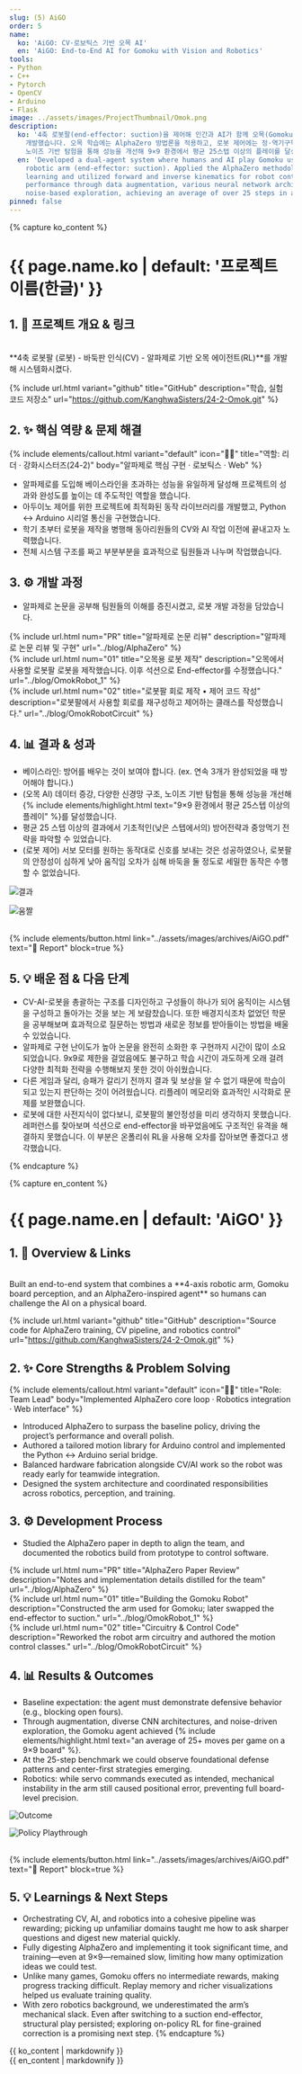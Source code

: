 ```yaml
---
slug: (5) AiGO
order: 5
name:
  ko: 'AiGO: CV·로보틱스 기반 오목 AI'
  en: 'AiGO: End-to-End AI for Gomoku with Vision and Robotics'
tools:
- Python
- C++
- Pytorch
- OpenCV
- Arduino
- Flask
image: ../assets/images/ProjectThumbnail/Omok.png
description:
  ko: '4축 로봇팔(end-effector: suction)을 제어해 인간과 AI가 함께 오목(Gomoku)을 플레이하는 듀얼 에이전트 시스템을
    개발했습니다. 오목 학습에는 AlphaZero 방법론을 적용하고, 로봇 제어에는 정·역기구학을 활용했습니다. 데이터 증강, 다양한 신경망 구조,
    노이즈 기반 탐험을 통해 성능을 개선해 9×9 환경에서 평균 25스텝 이상의 플레이를 달성했습니다.'
  en: 'Developed a dual-agent system where humans and AI play Gomoku using a 4-axis
    robotic arm (end-effector: suction). Applied the AlphaZero methodology for Gomoku
    learning and utilized forward and inverse kinematics for robot control. Enhanced
    performance through data augmentation, various neural network architectures, and
    noise-based exploration, achieving an average of over 25 steps in a 9x9 environment.'
pinned: false
---
```


{% capture ko_content %}
# {{ page.name.ko | default: '프로젝트 이름(한글)' }}

## 1. 🔗 프로젝트 개요 & 링크
<br>
**4축 로봇팔 (로봇) - 바둑판 인식(CV) - 알파제로 기반 오목 에이전트(RL)**를 개발해 시스템화시켰다. 

{% include url.html
     variant="github"
     title="GitHub"
     description="학습, 실험 코드 저장소"
     url="https://github.com/KanghwaSisters/24-2-Omok.git" %}

## 2. ✨ 핵심 역량 & 문제 해결

{% include elements/callout.html
     variant="default"
     icon="👩‍💻"
     title="역할: 리더 · 강화시스터즈(24-2)"
     body="알파제로 핵심 구현 · 로보틱스 · Web" %}

- 알파제로를 도입해 베이스라인을 초과하는 성능을 유일하게 달성해 프로젝트의 성과와 완성도를 높이는 데 주도적인 역할을 했습니다.
- 아두이노 제어를 위한 프로젝트에 최적화된 동작 라이브러리를 개발했고, Python <-> Arduino 시리얼 통신을 구현했습니다. 
- 학기 초부터 로봇을 제작을 병행해 동아리원들의 CV와 AI 작업 이전에 끝내고자 노력했습니다. 
- 전체 시스템 구조를 짜고 부분부분을 효과적으로 팀원들과 나누며 작업했습니다. 

## 3. ⚙️ 개발 과정
- 알파제로 논문을 공부해 팀원들의 이해를 증진시켰고, 로봇 개발 과정을 담았습니다.  

{% include url.html num="PR" title="알파제로 논문 리뷰" description="알파제로 논문 리뷰 및 구현" url="../blog/AlphaZero" %}  
{% include url.html num="01" title="오목용 로봇 제작" description="오목에서 사용할 로봇팔 로봇을 제작했습니다. 이후 석션으로 End-effector를 수정했습니다." url="../blog/OmokRobot_1" %}  
{% include url.html num="02" title="로봇팔 회로 제작 • 제어 코드 작성" description="로봇팔에서 사용할 회로를 재구성하고 제어하는 클래스를 작성했습니다." url="../blog/OmokRobotCircuit" %}  

## 4. 📊 결과 & 성과
- 베이스라인: 방어를 배우는 것이 보여야 합니다. (ex. 연속 3개가 완성되었을 때 방어해야 합니다.)
- (오목 AI) 데이터 증강, 다양한 신경망 구조, 노이즈 기반 탐험을 통해 성능을 개선해 {% include elements/highlight.html text="9×9 환경에서 평균 25스텝 이상의 플레이" %}를 달성했습니다. 
- 평균 25 스텝 이상의 결과에서 기초적인(낮은 스텝에서의) 방어전략과 중앙먹기 전략을 파악할 수 있었습니다. 
- (로봇 제어) 서보 모터를 원하는 동작대로 신호를 보내는 것은 성공하였으나, 로봇팔의 안정성이 심하게 낮아 움직임 오차가 심해 바둑을 둘 정도로 세밀한 동작은 수행할 수 없었습니다.  

![결과](../assets/images/Omok/Omok.gif)  

![움짤](../assets/images/Omok/with_policy.gif)

<br>
{% include elements/button.html link="../assets/images/archives/AiGO.pdf" text="📄 Report" block=true %}


## 5. 💡 배운 점 & 다음 단계
- CV-AI-로봇을 총괄하는 구조를 디자인하고 구성들이 하나가 되어 움직이는 시스템을 구성하고 돌아가는 것을 보는 게 보람찼습니다. 또한 배경지식조차 없었던 학문을 공부해보며 효과적으로 질문하는 방법과 새로운 정보를 받아들이는 방법을 배울 수 있었습니다. 
- 알파제로 구현 난이도가 높아 논문을 완전히 소화한 후 구현까지 시간이 많이 소요되었습니다. 9x9로 제한을 걸었음에도 불구하고 학습 시간이 과도하게 오래 걸려 다양한 최적화 전략을 수행해보지 못한 것이 아쉬웠습니다. 
- 다른 게임과 달리, 승패가 갈리기 전까지 결과 및 보상을 알 수 없기 때문에 학습이 되고 있는지 판단하는 것이 어려웠습니다. 리플레이 메모리와 효과적인 시각화로 문제를 보완했습니다. 
- 로봇에 대한 사전지식이 없다보니, 로봇팔의 불안정성을 미리 생각하지 못했습니다. 레퍼런스를 찾아보며 석션으로 end-effector을 바꾸었음에도 구조적인 유격을 해결하지 못했습니다. 이 부분은 온폴리쉬 RL을 사용해 오차를 잡아보면 좋겠다고 생각했습니다. 


{% endcapture %}

{% capture en_content %}
# {{ page.name.en | default: 'AiGO' }}

## 1. 🔗 Overview & Links
<br>
Built an end-to-end system that combines a **4-axis robotic arm, Gomoku board perception, and an AlphaZero-inspired agent** so humans can challenge the AI on a physical board.

{% include url.html
     variant="github"
     title="GitHub"
     description="Source code for AlphaZero training, CV pipeline, and robotics control"
     url="https://github.com/KanghwaSisters/24-2-Omok.git" %}

## 2. ✨ Core Strengths & Problem Solving

{% include elements/callout.html
     variant="default"
     icon="👩‍💻"
     title="Role: Team Lead"
     body="Implemented AlphaZero core loop · Robotics integration · Web interface"
%}

- Introduced AlphaZero to surpass the baseline policy, driving the project’s performance and overall polish.
- Authored a tailored motion library for Arduino control and implemented the Python ↔ Arduino serial bridge.
- Balanced hardware fabrication alongside CV/AI work so the robot was ready early for teamwide integration.
- Designed the system architecture and coordinated responsibilities across robotics, perception, and training.

## 3. ⚙️ Development Process
- Studied the AlphaZero paper in depth to align the team, and documented the robotics build from prototype to control software.

{% include url.html num="PR" title="AlphaZero Paper Review" description="Notes and implementation details distilled for the team" url="../blog/AlphaZero" %}  
{% include url.html num="01" title="Building the Gomoku Robot" description="Constructed the arm used for Gomoku; later swapped the end-effector to suction." url="../blog/OmokRobot_1" %}  
{% include url.html num="02" title="Circuitry & Control Code" description="Reworked the robot arm circuitry and authored the motion control classes." url="../blog/OmokRobotCircuit" %}  

## 4. 📊 Results & Outcomes
- Baseline expectation: the agent must demonstrate defensive behavior (e.g., blocking open fours).
- Through augmentation, diverse CNN architectures, and noise-driven exploration, the Gomoku agent achieved {% include elements/highlight.html text="an average of 25+ moves per game on a 9×9 board" %}.
- At the 25-step benchmark we could observe foundational defense patterns and center-first strategies emerging.
- Robotics: while servo commands executed as intended, mechanical instability in the arm still caused positional error, preventing full board-level precision.

![Outcome](../assets/images/Omok/Omok.gif)  

![Policy Playthrough](../assets/images/Omok/with_policy.gif)

<br>
{% include elements/button.html link="../assets/images/archives/AiGO.pdf" text="📄 Report" block=true %}


## 5. 💡 Learnings & Next Steps
- Orchestrating CV, AI, and robotics into a cohesive pipeline was rewarding; picking up unfamiliar domains taught me how to ask sharper questions and digest new material quickly.
- Fully digesting AlphaZero and implementing it took significant time, and training—even at 9×9—remained slow, limiting how many optimization ideas we could test.
- Unlike many games, Gomoku offers no intermediate rewards, making progress tracking difficult. Replay memory and richer visualizations helped us evaluate training quality.
- With zero robotics background, we underestimated the arm’s mechanical slack. Even after switching to a suction end-effector, structural play persisted; exploring on-policy RL for fine-grained correction is a promising next step.
{% endcapture %}

<div class="lang-content" data-lang="ko" data-lang-group="project-body">
  {{ ko_content | markdownify }}
</div>

<div class="lang-content" data-lang="en" data-lang-group="project-body">
  {{ en_content | markdownify }}
</div>
